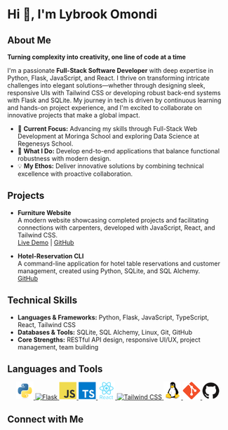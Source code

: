 # Hi 👋, I'm Lybrook Omondi

## About Me

**Turning complexity into creativity, one line of code at a time**

I'm a passionate **Full-Stack Software Developer** with deep expertise in Python, Flask, JavaScript, and React. I thrive on transforming intricate challenges into elegant solutions—whether through designing sleek, responsive UIs with Tailwind CSS or developing robust back-end systems with Flask and SQLite. My journey in tech is driven by continuous learning and hands-on project experience, and I'm excited to collaborate on innovative projects that make a global impact.  
  
- 🔭 **Current Focus:** Advancing my skills through Full-Stack Web Development at Moringa School and exploring Data Science at Regenesys School.  
- 🌱 **What I Do:** Develop end-to-end applications that balance functional robustness with modern design.  
- 💡 **My Ethos:** Deliver innovative solutions by combining technical excellence with proactive collaboration.  

## Projects
- **Furniture Website**  
  A modern website showcasing completed projects and facilitating connections with carpenters, developed with JavaScript, React, and Tailwind CSS.  
  [Live Demo](https://kosalas.vercel.app) | [GitHub](https://github.com/lybrook)

- **Hotel-Reservation CLI**  
  A command-line application for hotel table reservations and customer management, created using Python, SQLite, and SQL Alchemy.  
  [GitHub](https://github.com/Lybrook/Hotel-Reservationn)

## Technical Skills

- **Languages & Frameworks:** Python, Flask, JavaScript, TypeScript, React, Tailwind CSS  
- **Databases & Tools:** SQLite, SQL Alchemy, Linux, Git, GitHub  
- **Core Strengths:** RESTful API design, responsive UI/UX, project management, team building

## Languages and Tools

<p align="center">
  <a href="https://www.python.org/" target="_blank">
    <img src="https://raw.githubusercontent.com/devicons/devicon/master/icons/python/python-original.svg" alt="Python" width="40" height="40"/>
  </a>
  <a href="https://flask.palletsprojects.com/" target="_blank">
    <img src="https://cdn.jsdelivr.net/gh/devicons/devicon/icons/flask/flask-original.svg" alt="Flask" width="40" height="40"/>
  </a>
  <a href="https://developer.mozilla.org/en-US/docs/Web/JavaScript" target="_blank">
    <img src="https://raw.githubusercontent.com/devicons/devicon/master/icons/javascript/javascript-original.svg" alt="JavaScript" width="40" height="40"/>
  </a>
  <a href="https://www.typescriptlang.org/" target="_blank">
    <img src="https://raw.githubusercontent.com/devicons/devicon/master/icons/typescript/typescript-original.svg" alt="TypeScript" width="40" height="40"/>
  </a>
  <a href="https://reactjs.org/" target="_blank">
    <img src="https://raw.githubusercontent.com/devicons/devicon/master/icons/react/react-original-wordmark.svg" alt="React" width="40" height="40"/>
  </a>
  <a href="https://tailwindcss.com/" target="_blank">
    <img src="https://www.vectorlogo.zone/logos/tailwindcss/tailwindcss-icon.svg" alt="Tailwind CSS" width="40" height="40"/>
  </a>
  <a href="https://www.linux.org/" target="_blank">
    <img src="https://raw.githubusercontent.com/devicons/devicon/master/icons/linux/linux-original.svg" alt="Linux" width="40" height="40"/>
  </a>
  <a href="https://git-scm.com/" target="_blank">
    <img src="https://raw.githubusercontent.com/devicons/devicon/master/icons/git/git-original.svg" alt="Git" width="40" height="40"/>
  </a>
  <a href="https://github.com/" target="_blank">
    <img src="https://raw.githubusercontent.com/devicons/devicon/master/icons/github/github-original.svg" alt="GitHub" width="40" height="40"/>
  </a>
</p>

## Connect with Me
